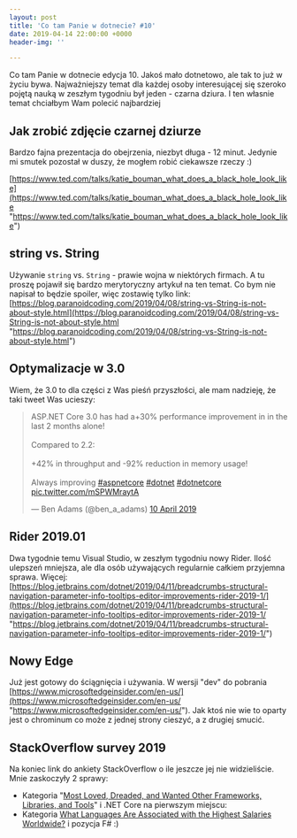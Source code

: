 ```yaml
---
layout: post
title: 'Co tam Panie w dotnecie? #10'
date: 2019-04-14 22:00:00 +0000
header-img: ''

---
```

Co tam Panie w dotnecie edycja 10. Jakoś mało dotnetowo, ale tak to już w życiu bywa. Najważniejszy temat dla każdej osoby interesującej się szeroko pojętą nauką w zeszłym tygodniu był jeden - czarna dziura. I ten własnie temat chciałbym Wam polecić najbardziej

## Jak zrobić zdjęcie czarnej dziurze

Bardzo fajna prezentacja do obejrzenia, niezbyt długa - 12 minut. Jedynie mi smutek pozostał w duszy, że mogłem robić ciekawsze rzeczy :)

[https://www.ted.com/talks/katie_bouman_what_does_a_black_hole_look_like](https://www.ted.com/talks/katie_bouman_what_does_a_black_hole_look_like "https://www.ted.com/talks/katie_bouman_what_does_a_black_hole_look_like")

## string vs. String

Używanie `string` vs. `String` - prawie wojna w niektórych firmach. A tu proszę pojawił się bardzo merytoryczny artykuł na ten temat. Co bym nie napisał to będzie spoiler, więc zostawię tylko link: [https://blog.paranoidcoding.com/2019/04/08/string-vs-String-is-not-about-style.html](https://blog.paranoidcoding.com/2019/04/08/string-vs-String-is-not-about-style.html "https://blog.paranoidcoding.com/2019/04/08/string-vs-String-is-not-about-style.html")

## Optymalizacje w 3.0

Wiem, że 3.0 to dla części z Was pieśń przyszłości, ale mam nadzieję, że taki tweet Was ucieszy:

<blockquote class="twitter-tweet" data-lang="en-gb"><p lang="en" dir="ltr">ASP​.NET Core 3.0 has had a+30% performance improvement in in the last 2 months alone!<br><br>Compared to 2.2: <br><br>+42% in throughput and -92% reduction in memory usage!<br><br>Always improving <a href="https://twitter.com/hashtag/aspnetcore?src=hash&ref_src=twsrc%5Etfw">#aspnetcore</a> <a href="https://twitter.com/hashtag/dotnet?src=hash&ref_src=twsrc%5Etfw">#dotnet</a> <a href="https://twitter.com/hashtag/dotnetcore?src=hash&ref_src=twsrc%5Etfw">#dotnetcore</a> <a href="https://t.co/mSPWMraytA">pic.twitter.com/mSPWMraytA</a></p>— Ben Adams (@ben_a_adams) <a href="https://twitter.com/ben_a_adams/status/1115929774147477505?ref_src=twsrc%5Etfw">10 April 2019</a></blockquote>
<script async src="https://platform.twitter.com/widgets.js" charset="utf-8"></script>

## Rider 2019.01

Dwa tygodnie temu Visual Studio, w zeszłym tygodniu nowy Rider. Ilość ulepszeń mniejsza, ale dla osób używających regularnie całkiem przyjemna sprawa. Więcej: [https://blog.jetbrains.com/dotnet/2019/04/11/breadcrumbs-structural-navigation-parameter-info-tooltips-editor-improvements-rider-2019-1/](https://blog.jetbrains.com/dotnet/2019/04/11/breadcrumbs-structural-navigation-parameter-info-tooltips-editor-improvements-rider-2019-1/ "https://blog.jetbrains.com/dotnet/2019/04/11/breadcrumbs-structural-navigation-parameter-info-tooltips-editor-improvements-rider-2019-1/")

## Nowy Edge

Już jest gotowy do ściągnięcia i używania. W wersji "dev" do pobrania [https://www.microsoftedgeinsider.com/en-us/](https://www.microsoftedgeinsider.com/en-us/ "https://www.microsoftedgeinsider.com/en-us/"). Jak ktoś nie wie to oparty jest o chrominum co może z jednej strony cieszyć, a z drugiej smucić.

## StackOverflow survey 2019

Na koniec link do ankiety StackOverflow o ile jeszcze jej nie widzieliście. Mnie zaskoczyły 2 sprawy:

* Kategoria "[Most Loved, Dreaded, and Wanted Other Frameworks, Libraries, and Tools](https://insights.stackoverflow.com/survey/2019#technology-_-most-loved-dreaded-and-wanted-other-frameworks-libraries-and-tools)" i .NET Core na pierwszym miejscu:  
* Kategoria [What Languages Are Associated with the Highest Salaries Worldwide?](https://insights.stackoverflow.com/survey/2019#technology-_-what-languages-are-associated-with-the-highest-salaries-worldwide) i pozycja F# :)